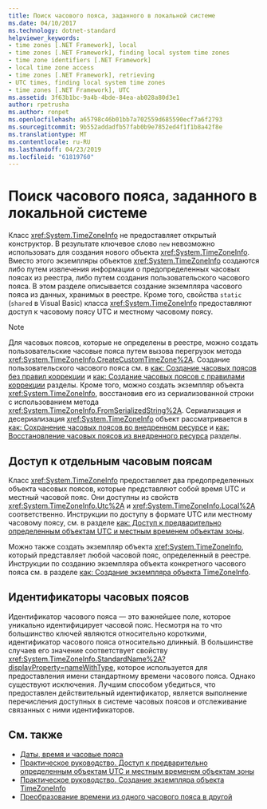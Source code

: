 ```yaml
---
title: Поиск часового пояса, заданного в локальной системе
ms.date: 04/10/2017
ms.technology: dotnet-standard
helpviewer_keywords:
- time zones [.NET Framework], local
- time zones [.NET Framework], finding local system time zones
- time zone identifiers [.NET Framework]
- local time zone access
- time zones [.NET Framework], retrieving
- UTC times, finding local system time zones
- time zones [.NET Framework], UTC
ms.assetid: 3f63b1bc-9a4b-4bde-84ea-ab028a80d3e1
author: rpetrusha
ms.author: ronpet
ms.openlocfilehash: a65798c46b01bb7a702559d685590ecf7a6f2793
ms.sourcegitcommit: 9b552addadfb57fab0b9e7852ed4f1f1b8a42f8e
ms.translationtype: MT
ms.contentlocale: ru-RU
ms.lasthandoff: 04/23/2019
ms.locfileid: "61819760"
---
```

# <a name="finding-the-time-zones-defined-on-a-local-system"></a>Поиск часового пояса, заданного в локальной системе

Класс <xref:System.TimeZoneInfo> не предоставляет открытый конструктор. В результате ключевое слово `new` невозможно использовать для создания нового объекта <xref:System.TimeZoneInfo>. Вместо этого экземпляры объектов <xref:System.TimeZoneInfo> создаются либо путем извлечения информации о предопределенных часовых поясах из реестра, либо путем создания пользовательского часового пояса. В этом разделе описывается создание экземпляра часового пояса из данных, хранимых в реестре. Кроме того, свойства `static` (`shared` в Visual Basic) класса <xref:System.TimeZoneInfo> предоставляют доступ к часовому поясу UTC и местному часовому поясу.

> [!NOTE]
> Для часовых поясов, которые не определены в реестре, можно создать пользовательские часовые пояса путем вызова перегрузок метода <xref:System.TimeZoneInfo.CreateCustomTimeZone%2A>. Создание пользовательского часового пояса см. в [как: Создание часовых поясов без правил коррекции](../../../docs/standard/datetime/create-time-zones-without-adjustment-rules.md) и [как: Создание часовых поясов с правилами коррекции](../../../docs/standard/datetime/create-time-zones-with-adjustment-rules.md) разделы. Кроме того, можно создать экземпляр объекта <xref:System.TimeZoneInfo>, восстановив его из сериализованной строки с использованием метода <xref:System.TimeZoneInfo.FromSerializedString%2A>. Сериализация и десериализация <xref:System.TimeZoneInfo> объект рассматривается в [как: Сохранение часовых поясов во внедренном ресурсе](../../../docs/standard/datetime/save-time-zones-to-an-embedded-resource.md) и [как: Восстановление часовых поясов из внедренного ресурса](../../../docs/standard/datetime/restore-time-zones-from-an-embedded-resource.md) разделы.

## <a name="accessing-individual-time-zones"></a>Доступ к отдельным часовым поясам

Класс <xref:System.TimeZoneInfo> предоставляет два предопределенных объекта часовых поясов, которые представляют собой время UTC и местный часовой пояс. Они доступны из свойств <xref:System.TimeZoneInfo.Utc%2A> и <xref:System.TimeZoneInfo.Local%2A> соответственно. Инструкции по доступу в формате UTC или местному часовому поясу, см. в разделе [как: Доступ к предварительно определенным объектам UTC и местным временем объектам зоны](../../../docs/standard/datetime/access-utc-and-local.md).

Можно также создать экземпляр объекта <xref:System.TimeZoneInfo>, который представляет любой часовой пояс, определенный в реестре. Инструкции по созданию экземпляра объекта конкретного часового пояса см. в разделе [как: Создание экземпляра объекта TimeZoneInfo](../../../docs/standard/datetime/instantiate-time-zone-info.md).

## <a name="time-zone-identifiers"></a>Идентификаторы часовых поясов

Идентификатор часового пояса — это важнейшее поле, которое уникально идентифицирует часовой пояс. Несмотря на то что большинство ключей являются относительно короткими, идентификатор часового пояса относительно длинный. В большинстве случаев его значение соответствует свойству <xref:System.TimeZoneInfo.StandardName%2A?displayProperty=nameWithType>, которое используется для предоставления имени стандартному времени часового пояса. Однако существуют исключения. Лучшим способом убедиться, что предоставлен действительный идентификатор, является выполнение перечисления доступных в системе часовых поясов и отслеживание связанных с ними идентификаторов.

## <a name="see-also"></a>См. также

- [Даты, время и часовые пояса](../../../docs/standard/datetime/index.md)
- [Практическое руководство. Доступ к предварительно определенным объектам UTC и местным временем объектам зоны](../../../docs/standard/datetime/access-utc-and-local.md)
- [Практическое руководство. Создание экземпляра объекта TimeZoneInfo](../../../docs/standard/datetime/instantiate-time-zone-info.md)
- [Преобразование времени из одного часового пояса в другой](../../../docs/standard/datetime/converting-between-time-zones.md)
